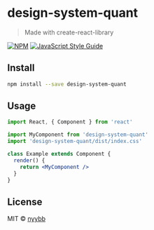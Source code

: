 # design-system-quant

> Made with create-react-library

[![NPM](https://img.shields.io/npm/v/design-system-quant.svg)](https://www.npmjs.com/package/design-system-quant) [![JavaScript Style Guide](https://img.shields.io/badge/code_style-standard-brightgreen.svg)](https://standardjs.com)

## Install

```bash
npm install --save design-system-quant
```

## Usage

```jsx
import React, { Component } from 'react'

import MyComponent from 'design-system-quant'
import 'design-system-quant/dist/index.css'

class Example extends Component {
  render() {
    return <MyComponent />
  }
}
```

## License

MIT © [nyybb](https://github.com/nyybb)
